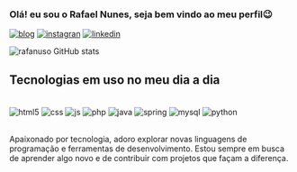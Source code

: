 

### Olá! eu sou o Rafael Nunes, seja bem vindo ao meu perfil😉

[![blog](https://img.shields.io/badge/website-000000?style=for-the-badge&logo=About.me&logoColor=white
)](https://urubu.ong.br)
[![instagran](https://img.shields.io/badge/Instagram-E4405F?style=for-the-badge&logo=instagram&logoColor=white
)](https://instagram.com/urubu.ong)
[![linkedin](https://img.shields.io/badge/LinkedIn-0077B5?style=for-the-badge&logo=linkedin&logoColor=white
)](https://www.linkedin.com/in/rafael-nunes-3416022a5/)


![rafanuso GitHub stats](https://github-readme-stats.vercel.app/api?username=rafanuso&show_icons=true&theme=radical)

## Tecnologias em uso no meu dia a dia

<div style="disply:Inline_block"><br>
<img align="center" alt="html5" src="    https://img.shields.io/badge/HTML5-E34F26?style=for-the-badge&logo=html5&logoColor=white">
<img align="center" alt="css" src="    https://img.shields.io/badge/CSS3-1572B6?style=for-the-badge&logo=css3&logoColor=white">
<img align="center" alt="js" src="    https://img.shields.io/badge/JavaScript-F7DF1E?style=for-the-badge&logo=javascript&logoColor=black">
<img align="center" alt="php" src="    https://img.shields.io/badge/PHP-777BB4?style=for-the-badge&logo=php&logoColor=white">
<img align="center" alt="java" src="    https://img.shields.io/badge/Java-ED8B00?style=for-the-badge&logo=openjdk&logoColor=white">
<img align="center" alt="spring" src="    https://img.shields.io/badge/Spring-6DB33F?style=for-the-badge&logo=spring&logoColor=white">
<img align="center" alt="mysql" src="    https://img.shields.io/badge/MySQL-00000F?style=for-the-badge&logo=mysql&logoColor=white">
<img align="center" alt="python" src="        https://img.shields.io/badge/Python-14354C?style=for-the-badge&logo=python&logoColor=white">

</div><br/>


Apaixonado por tecnologia, adoro explorar novas linguagens de programação e ferramentas de desenvolvimento. Estou sempre em busca de aprender algo novo e de contribuir com projetos que façam a diferença.

